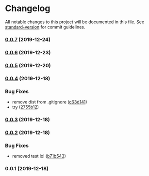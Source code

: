 # Changelog

All notable changes to this project will be documented in this file. See [standard-version](https://github.com/conventional-changelog/standard-version) for commit guidelines.

### [0.0.7](https://github.com/interviewstreet/enzyme-chai-a11y/compare/v0.0.6...v0.0.7) (2019-12-24)



### [0.0.6](https://github.com/interviewstreet/enzyme-chai-a11y/compare/v0.0.5...v0.0.6) (2019-12-23)



### [0.0.5](https://github.com/interviewstreet/enzyme-chai-a11y/compare/v0.0.4...v0.0.5) (2019-12-20)



### [0.0.4](https://github.com/interviewstreet/enzyme-chai-a11y/compare/v0.0.3...v0.0.4) (2019-12-18)


### Bug Fixes

* remove dist from .gitignore ([c63d141](https://github.com/interviewstreet/enzyme-chai-a11y/commit/c63d141))
* try ([2755b12](https://github.com/interviewstreet/enzyme-chai-a11y/commit/2755b12))



### [0.0.3](https://github.com/interviewstreet/enzyme-chai-a11y/compare/v0.0.2...v0.0.3) (2019-12-18)



### [0.0.2](https://github.com/interviewstreet/enzyme-chai-a11y/compare/v0.0.1...v0.0.2) (2019-12-18)


### Bug Fixes

* removed test lol ([b71b543](https://github.com/interviewstreet/enzyme-chai-a11y/commit/b71b543))



### 0.0.1 (2019-12-18)
